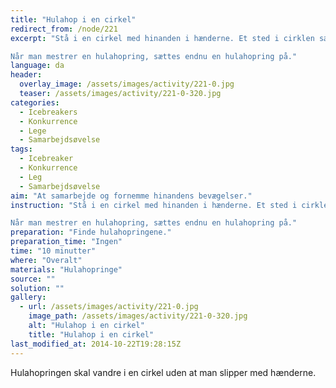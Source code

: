 ```yaml
---
title: "Hulahop i en cirkel"
redirect_from: /node/221
excerpt: "Stå i en cirkel med hinanden i hænderne. Et sted i cirklen sætter man hulahopringen mellem to personer. Det gælder om så hurtigt som muligt at få den tilbage til udgangspunktet.

Når man mestrer en hulahopring, sættes endnu en hulahopring på."
language: da
header:
  overlay_image: /assets/images/activity/221-0.jpg
  teaser: /assets/images/activity/221-0-320.jpg
categories: 
  - Icebreakers
  - Konkurrence
  - Lege
  - Samarbejdsøvelse
tags: 
  - Icebreaker
  - Konkurrence
  - Leg
  - Samarbejdsøvelse
aim: "At samarbejde og fornemme hinandens bevægelser."
instruction: "Stå i en cirkel med hinanden i hænderne. Et sted i cirklen sætter man hulahopringen mellem to personer. Det gælder om så hurtigt som muligt at få den tilbage til udgangspunktet.

Når man mestrer en hulahopring, sættes endnu en hulahopring på."
preparation: "Finde hulahopringene."
preparation_time: "Ingen"
time: "10 minutter"
where: "Overalt"
materials: "Hulahopringe"
source: ""
solution: ""
gallery:
  - url: /assets/images/activity/221-0.jpg
    image_path: /assets/images/activity/221-0-320.jpg
    alt: "Hulahop i en cirkel"
    title: "Hulahop i en cirkel"
last_modified_at: 2014-10-22T19:28:15Z
---
```

Hulahopringen skal vandre i en cirkel uden at man slipper med hænderne.
